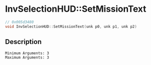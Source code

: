 # InvSelectionHUD::SetMissionText
```c
// 0x005d3480
void InvSelectionHUD::SetMissionText(unk p0, unk p1, unk p2)
```
## Description
```
Minimum Arguments: 3
Maximum Arguments: 3
```
